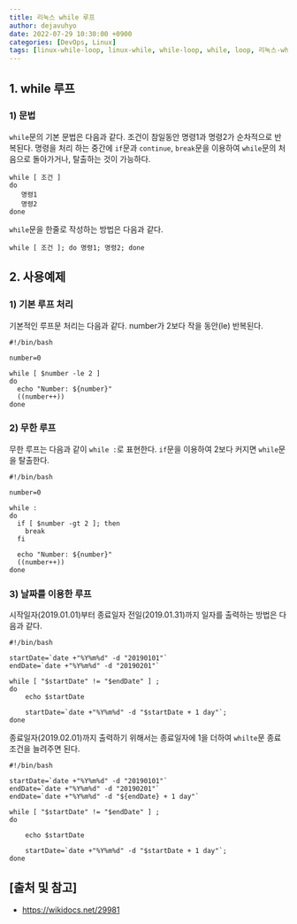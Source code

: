 ```yaml
---
title: 리눅스 while 루프
author: dejavuhyo
date: 2022-07-29 10:30:00 +0900
categories: [DevOps, Linux]
tags: [linux-while-loop, linux-while, while-loop, while, loop, 리눅스-while-루프, 리눅스-while, 리눅스-루프, while-루프, 루프]
---
```


## 1. while 루프

### 1) 문법
`while`문의 기본 문법은 다음과 같다. 조건이 참일동안 명령1과 명령2가 순차적으로 반복된다. 명령을 처리 하는 중간에 `if`문과 `continue`, `break`문을 이용하여 `while`문의 처음으로 돌아가거나, 탈출하는 것이 가능하다.

```shell
while [ 조건 ]
do
   명령1
   명령2
done
```

`while`문을 한줄로 작성하는 방법은 다음과 같다.

```shell
while [ 조건 ]; do 명령1; 명령2; done
```

## 2. 사용예제

### 1) 기본 루프 처리
기본적인 루프문 처리는 다음과 같다. number가 2보다 작을 동안(le) 반복된다.

```shell
#!/bin/bash

number=0

while [ $number -le 2 ]
do
  echo "Number: ${number}"
  ((number++))
done
```

### 2) 무한 루프
무한 루프는 다음과 같이 `while :`로 표현한다. `if`문을 이용하여 2보다 커지면 `while`문을 탈출한다.

```shell
#!/bin/bash

number=0

while :
do
  if [ $number -gt 2 ]; then
    break
  fi

  echo "Number: ${number}"
  ((number++))
done
```

### 3) 날짜를 이용한 루프
시작일자(2019.01.01)부터 종료일자 전일(2019.01.31)까지 일자를 출력하는 방법은 다음과 같다.

```shell
#!/bin/bash

startDate=`date +"%Y%m%d" -d "20190101"`
endDate=`date +"%Y%m%d" -d "20190201"`

while [ "$startDate" != "$endDate" ] ; 
do 
    echo $startDate

    startDate=`date +"%Y%m%d" -d "$startDate + 1 day"`; 
done
```

종료일자(2019.02.01)까지 출력하기 위해서는 종료일자에 1을 더하여 `whilte`문 종료조건을 늘려주면 된다.

```shell
#!/bin/bash

startDate=`date +"%Y%m%d" -d "20190101"`
endDate=`date +"%Y%m%d" -d "20190201"`
endDate=`date +"%Y%m%d" -d "${endDate} + 1 day"`

while [ "$startDate" != "$endDate" ] ; 
do 

    echo $startDate

    startDate=`date +"%Y%m%d" -d "$startDate + 1 day"`; 
done
```

## [출처 및 참고]
* <https://wikidocs.net/29981>
